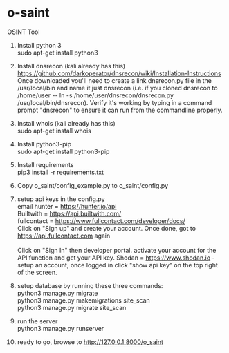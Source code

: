 # o-saint
OSINT Tool

1) Install python 3</br>
    sudo apt-get install python3
    
2) Install dnsrecon (kali already has this)</br>
    https://github.com/darkoperator/dnsrecon/wiki/Installation-Instructions
    Once downloaded you'll need to create a link dnsrecon.py file in the /usr/local/bin and name it just dnsrecon (i.e. if you cloned dnsrecon to /home/user -- ln -s /home/user/dnsrecon/dnsrecon.py /usr/local/bin/dnsrecon). Verify it's working by typing in a command prompt "dnsrecon" to ensure it can run from the commandline properly.

3) Install whois (kali already has this)</br>
    sudo apt-get install whois
    
4) Install python3-pip</br>
  sudo apt-get install python3-pip
  
5) Install requirements</br>
    pip3 install -r requirements.txt

6) Copy o_saint/config_example.py to o_saint/config.py

7) setup api keys in the config.py</br>
    email hunter = https://hunter.io/api</br>
    Builtwith = https://api.builtwith.com/</br>
    fullcontact = https://www.fullcontact.com/developer/docs/</br>
	Click on "Sign up" and create your account. Once done, got to https://api.fullcontact.com again</br>    
	Click on "Sign In" then developer portal. activate your account for the API function and get your API key.
    Shodan = https://www.shodan.io - setup an account, once logged in click "show api key" on the top right of the screen.

8) setup database by running these three commands:</br>
    python3 manage.py migrate</br>
    python3 manage.py makemigrations site_scan</br>
    python3 manage.py migrate site_scan
    
9) run the server</br>
    python3 manage.py runserver
    
10) ready to go, browse to http://127.0.0.1:8000/o_saint
